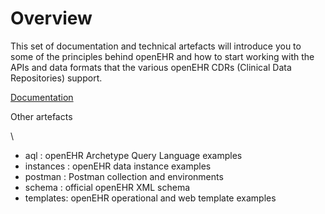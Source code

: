 # Overview

This set of documentation and technical artefacts will introduce you to some of the principles behind openEHR and how to start working with the APIs and data formats that the various openEHR CDRs (Clinical Data Repositories) support.

[Documentation](https://freshehr.github.io/dhi-proms/)

Other artefacts

\
 - aql : openEHR Archetype Query Language examples
 - instances : openEHR data instance examples
 - postman : Postman collection and environments
 - schema : official openEHR XML schema
 - templates: openEHR operational and web template examples
